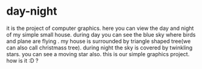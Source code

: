 # day-night
it is the project of computer graphics. here you can view the day and night of my simple small house.
during day you can see the blue sky where birds and plane are flying .
my house is surrounded by triangle shaped tree(we can also call christmass tree).
during night the sky is covered by twinkling stars.
you can see a moving star also.
this is our simple graphics project. how is it :D ?
